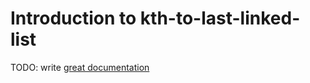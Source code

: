 # Introduction to kth-to-last-linked-list

TODO: write [great documentation](http://jacobian.org/writing/what-to-write/)
